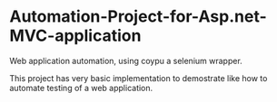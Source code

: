 # Automation-Project-for-Asp.net-MVC-application
Web application automation, using coypu a selenium wrapper. 

This project has very basic implementation to demostrate like how to automate testing of a web application. 
